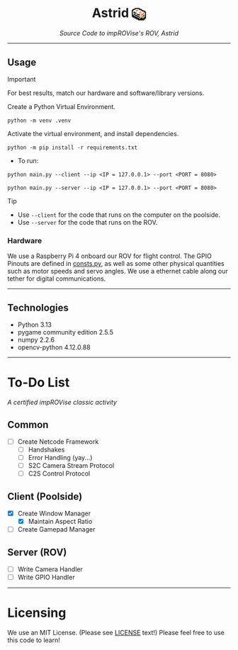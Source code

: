 <h1 align=center> Astrid <img width=32 height=32 style="vertical-align:middle" src="docs/astrid_pixelart.png"></img> </h1>
<p align=center><i>Source Code to impROVise's ROV, Astrid</i>

---

## Usage
> [!IMPORTANT]
> For best results, match our hardware and software/library versions.

Create a Python Virtual Environment.
```
python -m venv .venv
```

Activate the virtual environment, and install dependencies.
```
python -m pip install -r requirements.txt
```

- To run:
```
python main.py --client --ip <IP = 127.0.0.1> --port <PORT = 8080>
```

```
python main.py --server --ip <IP = 127.0.0.1> --port <PORT = 8080>
```

> [!TIP]
> - Use `--client` for the code that runs on the computer on the poolside.
> - Use `--server` for the code that runs on the ROV.

### Hardware
We use a Raspberry Pi 4 onboard our ROV for flight control. The GPIO Pinouts are defined in [consts.py](src/consts.py), as well as some other physical quantities such as motor speeds and servo angles. We use a ethernet cable along our tether for digital communications.

---

## Technologies
- Python 3.13
- pygame community edition 2.5.5
- numpy 2.2.6
- opencv-python 4.12.0.88

---
# To-Do List
_A certified impROVise classic activity_

## Common
- [ ] Create Netcode Framework
    - [ ] Handshakes
    - [ ] Error Handling (yay...)
    - [ ] S2C Camera Stream Protocol
    - [ ] C2S Control Protocol

## Client (Poolside)
- [x] Create Window Manager
    - [x] Maintain Aspect Ratio
- [ ] Create Gamepad Manager

## Server (ROV)
- [ ] Write Camera Handler
- [ ] Write GPIO Handler

---
# Licensing
We use an MIT License. (Please see [LICENSE](LICENSE) text!) Please feel free to use this code to learn!